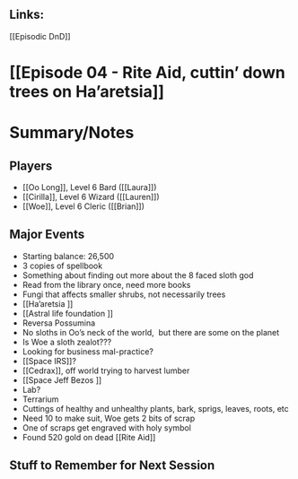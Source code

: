 ## Links:
[[Episodic DnD]]

# [[Episode 04 - Rite Aid, cuttin’ down trees on Ha’aretsia]]


# Summary/Notes

## Players
- [[Oo Long]], Level 6 Bard ([[Laura]])
- [[Cirilla]], Level 6 Wizard ([[Lauren]])
- [[Woe]], Level 6 Cleric ([[Brian]])

## Major Events
- Starting balance: 26,500
- 3 copies of spellbook 
- Something about finding out more about the 8 faced sloth god 
- Read from the library once, need more books 
- Fungi that affects smaller shrubs, not necessarily trees 
- [[Ha’aretsia ]]
- [[Astral life foundation ]]
- Reversa Possumina 
- No sloths in Oo’s neck of the world,  but there are some on the planet
- Is Woe a sloth zealot???
- Looking for business mal-practice?
- [[Space IRS]]?
- [[Cedrax]], off world trying to harvest lumber 
- [[Space Jeff Bezos ]]
- Lab? 
- Terrarium 
- Cuttings of healthy and unhealthy plants, bark, sprigs, leaves, roots, etc 
- Need 10 to make suit, Woe gets 2 bits of scrap 
- One of scraps get engraved with holy symbol 
- Found 520 gold on dead [[Rite Aid]]

## Stuff to Remember for Next Session

